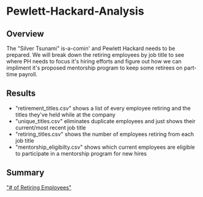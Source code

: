 # Pewlett-Hackard-Analysis

## Overview

The "Silver Tsunami" is-a-comin' and Pewlett Hackard needs to be prepared. We will break down the retiring employees by job title to see where PH needs to focus it's hiring efforts and figure out how we can impliment it's proposed mentorship program to keep some retirees on part-time payroll.

## Results

- "retirement_titles.csv" shows a list of every employee retiring and the titles they've held while at the company
- "unique_titles.csv" eliminates duplicate employees and just shows their current/most recent job title
- "retiring_titles.csv" shows the number of employees retiring from each job title 
- "mentorship_eligibilty.csv" shows which current employees are eligible to participate in a mentorship program for new hires

## Summary

["# of Retiring Employees"](Data/retiring_titles.csv)
